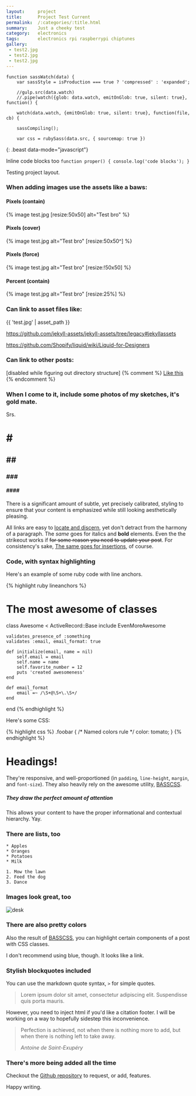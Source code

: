 ```yaml
---
layout:     project
title:      Project Test Current
permalink:  /:categories/:title.html
summary:    Just a cheeky test
category:   electronics
tags:       electronics rpi raspberrypi chiptunes
gallery:
 - test2.jpg
 - test2.jpg
 - test2.jpg
---
```






~~~
function sassWatch(data) {
	var sassStyle = isProduction === true ? 'compressed' : 'expanded';

	//gulp.src(data.watch)
	//.pipe(watch({glob: data.watch, emitOnGlob: true, silent: true}, function() {

	watch(data.watch, {emitOnGlob: true, silent: true}, function(file, cb) {

	sassCompiling();

	var css = rubySass(data.src, { sourcemap: true })
~~~
{: .beast data-mode="javascript"}





Inline code blocks too ``function proper() { console.log('code blocks'); }``






Testing project layout.

### When adding images use the assets like a baws:

#### Pixels (contain)
{% image test.jpg [resize:50x50] alt="Test bro" %}

#### Pixels (cover)
{% image test.jpg alt="Test bro" [resize:50x50^] %}

#### Pixels (force)
{% image test.jpg alt="Test bro" [resize:!50x50] %}

#### Percent (contain)
{% image test.jpg alt="Test bro" [resize:25%] %}



### Can link to asset files like:
{{ 'test.jpg' | asset_path }}

https://github.com/jekyll-assets/jekyll-assets/tree/legacy#jekyllassets


https://github.com/Shopify/liquid/wiki/Liquid-for-Designers

### Can link to other posts:
[disabled while figuring out directory structure]
{% comment %}
<a href="{% post_url 2017-01-01-coming-soon %}">Like this</a>
{% endcomment %}

### When I come to it, include some photos of my sketches, it's gold mate.
Srs.


# \#

## \#\#

### \#\#\#

#### \#\#\#\#


There is a significant amount of subtle, yet precisely calibrated, styling to ensure
that your content is emphasized while still looking aesthetically pleasing.

All links are easy to [locate and discern](#), yet don't detract from the harmony
of a paragraph. The _same_ goes for italics and __bold__ elements. Even the the strikeout
works if <del>for some reason you need to update your post</del>. For consistency's sake,
<ins>The same goes for insertions</ins>, of course.

### Code, with syntax highlighting

Here's an example of some ruby code with line anchors.

{% highlight ruby lineanchors %}
# The most awesome of classes
class Awesome < ActiveRecord::Base
	include EvenMoreAwesome

	validates_presence_of :something
	validates :email, email_format: true

	def initialize(email, name = nil)
		self.email = email
		self.name = name
		self.favorite_number = 12
		puts 'created awesomeness'
	end

	def email_format
		email =~ /\S+@\S+\.\S+/
	end
end
{% endhighlight %}

Here's some CSS:

{% highlight css %}
.foobar {
	/* Named colors rule */
	color: tomato;
}
{% endhighlight %}

# Headings!

They're responsive, and well-proportioned (in `padding`, `line-height`, `margin`, and `font-size`).
They also heavily rely on the awesome utility, [BASSCSS](http://www.basscss.com/).

##### They draw the perfect amount of attention

This allows your content to have the proper informational and contextual hierarchy. Yay.

### There are lists, too

	* Apples
	* Oranges
	* Potatoes
	* Milk

	1. Mow the lawn
	2. Feed the dog
	3. Dance

### Images look great, too

![desk](https://cloud.githubusercontent.com/assets/1424573/3378137/abac6d7c-fbe6-11e3-8e09-55745b6a8176.png)


### There are also pretty colors

Also the result of [BASSCSS](http://www.basscss.com/), you can <span class="bg-dark-gray white">highlight</span> certain components
of a <span class="red">post</span> <span class="mid-gray">with</span> <span class="green">CSS</span> <span class="orange">classes</span>.

I don't recommend using blue, though. It looks like a <span class="blue">link</span>.

### Stylish blockquotes included

You can use the markdown quote syntax, `>` for simple quotes.

> Lorem ipsum dolor sit amet, consectetur adipiscing elit. Suspendisse quis porta mauris.

However, you need to inject html if you'd like a citation footer. I will be working on a way to
hopefully sidestep this inconvenience.

<blockquote>
	<p>
		Perfection is achieved, not when there is nothing more to add, but when there is nothing left to take away.
	</p>
	<footer><cite title="Antoine de Saint-Exupéry">Antoine de Saint-Exupéry</cite></footer>
</blockquote>

### There's more being added all the time

Checkout the [Github repository](https://github.com/johnotander/pixyll) to request,
or add, features.

Happy writing.
